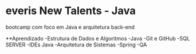 ﻿# everis New Talents - Java
bootcamp com foco em Java e arquitetura back-end


**Aprendizado
-Estrutura de Dados e Algoritmos
-Java
-Git e GitHub
-SQL SERVER
-IDEs Java
-Arquitetura de Sistemas
-Spring
-QA
